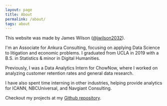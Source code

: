 ```yaml
---
layout: page
title: About
permalink: /about/
tags: about
---
```


This website was made by James Wilson
([@jwilson2032](https://twitter.com/jwilson2032)).

I'm an Associate for Ankura Consulting, focusing on applying Data Science to litigation and economic problems. I graduated from UCLA in 2019 with a B.S. in Statistics & minor in Digital Humanities. 

Previously, I was a Data Analytics Intern for ChowNow, where I worked on analyzing customer retention rates and general data research. 

I have also spent time interning in other industries, helping provide analytics for ICANN, NBCUniversal, and Navgiant Consulting. 

Checkout my projects at my [Github repository](https://github.com/JamesWWilson).
